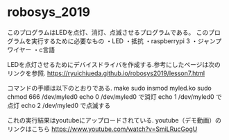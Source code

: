 # robosys_2019

このプログラムはLEDを点灯、消灯、点滅させるプログラムである。
このプログラムを実行するために必要なもの
・LED
・抵抗
・raspberrypi 3
・ジャンプワイヤー
・c言語

LEDを点灯させるためにデバイスドライバを作成する.参考にしたページは次のリンクを参照.
https://ryuichiueda.github.io/robosys2019/lesson7.html

コマンドの手順は以下のとおりである.
make
sudo insmod myled.ko
sudo chmod 666 /dev/myled0
echo 0 /dev/myled0 で消灯
echo 1 /dev/myled0 で点灯
echo 2 /dev/myled0 で点滅する

これの実行結果はyoutubeにアップロードされている.
youtube（デモ動画）のリンクはこちら
https://www.youtube.com/watch?v=SmiLRucGogU


